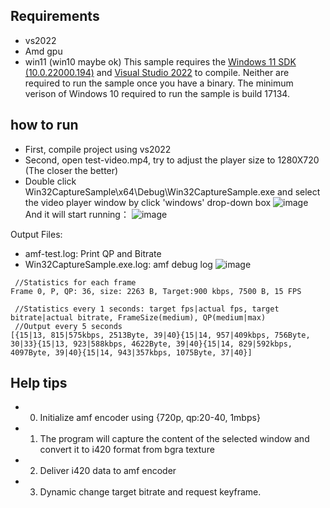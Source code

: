 ## Requirements
* vs2022
* Amd gpu
* win11 (win10 maybe ok)
This sample requires the [Windows 11 SDK (10.0.22000.194)](https://developer.microsoft.com/en-us/windows/downloads/sdk-archive/) and [Visual Studio 2022](https://visualstudio.microsoft.com/vs/) to compile. Neither are required to run the sample once you have a binary. The minimum verison of Windows 10 required to run the sample is build 17134.

## how to run
* First, compile project using vs2022
* Second, open test-video.mp4, try to adjust the player size to 1280X720 (The closer the better)
* Double click Win32CaptureSample\x64\Debug\Win32CaptureSample.exe and select the video player window by click 'windows' drop-down box
![image](https://github.com/user-attachments/assets/9a159a93-e60a-4076-a735-11ed2a4fb0a6)
And it will start running：
![image](https://github.com/user-attachments/assets/46a42aec-d68c-41d5-b3a3-14de36017859)


Output Files:
* amf-test.log: Print QP and Bitrate
* Win32CaptureSample.exe.log: amf debug log
 ![image](https://github.com/user-attachments/assets/57ffbde9-7664-4af3-afb6-9d3286fa07cf)

```shell
 //Statistics for each frame
Frame 0, P, QP: 36, size: 2263 B, Target:900 kbps, 7500 B, 15 FPS 

 //Statistics every 1 seconds: target fps|actual fps, target bitrate|actual bitrate, FrameSize(medium), QP(medium|max)
 //Output every 5 seconds 
[{15|13, 815|575kbps, 2513Byte, 39|40}{15|14, 957|409kbps, 756Byte, 30|33}{15|13, 923|588kbps, 4622Byte, 39|40}{15|14, 829|592kbps, 4097Byte, 39|40}{15|14, 943|357kbps, 1075Byte, 37|40}]
```
## Help tips

* 0. Initialize amf encoder using {720p, qp:20-40, 1mbps}
* 1. The program will capture the content of the selected window and convert it to i420 format from bgra texture
* 2. Deliver i420 data to amf encoder
* 3. Dynamic change target bitrate and request keyframe.
